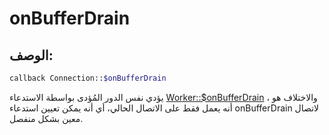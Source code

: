 # onBufferDrain
## الوصف:
```php
callback Connection::$onBufferDrain
```

يؤدي نفس الدور المُؤدى بواسطة الاستدعاء [Worker::$onBufferDrain](../worker/on-buffer-drain.md) ، والاختلاف هو أنه يعمل فقط على الاتصال الحالي، أي أنه يمكن تعيين استدعاء onBufferDrain لاتصال معين بشكل منفصل.

